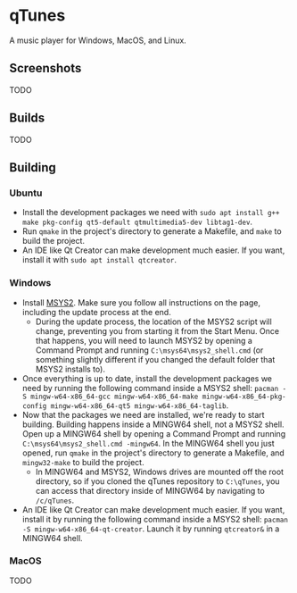 # qTunes
A music player for Windows, MacOS, and Linux.

## Screenshots
TODO

## Builds
TODO

## Building

### Ubuntu
* Install the development packages we need with `sudo apt install g++ make pkg-config qt5-default qtmultimedia5-dev libtag1-dev`.
* Run `qmake` in the project's directory to generate a Makefile, and `make` to build the project.
* An IDE like Qt Creator can make development much easier. If you want, install it with `sudo apt install qtcreator`.

### Windows
* Install [MSYS2](http://msys2.github.io/). Make sure you follow all instructions on the page, including the update process at the end.
  * During the update process, the location of the MSYS2 script will change, preventing you from starting it from the Start Menu. Once that happens, you will need to launch MSYS2 by opening a Command Prompt and running `C:\msys64\msys2_shell.cmd` (or something slightly different if you changed the default folder that MSYS2 installs to).
* Once everything is up to date, install the development packages we need by running the following command inside a MSYS2 shell: `pacman -S mingw-w64-x86_64-gcc mingw-w64-x86_64-make mingw-w64-x86_64-pkg-config mingw-w64-x86_64-qt5 mingw-w64-x86_64-taglib`.
* Now that the packages we need are installed, we're ready to start building. Building happens inside a MINGW64 shell, not a MSYS2 shell. Open up a MINGW64 shell by opening a Command Prompt and running `C:\msys64\msys2_shell.cmd -mingw64`. In the MINGW64 shell you just opened, run `qmake` in the project's directory to generate a Makefile, and `mingw32-make` to build the project.
  * In MINGW64 and MSYS2, Windows drives are mounted off the root directory, so if you cloned the qTunes repository to `C:\qTunes`, you can access that directory inside of MINGW64 by navigating to `/c/qTunes`.
* An IDE like Qt Creator can make development much easier. If you want, install it by running the following command inside a MSYS2 shell: `pacman -S mingw-w64-x86_64-qt-creator`. Launch it by running `qtcreator&` in a MINGW64 shell.

### MacOS
TODO
